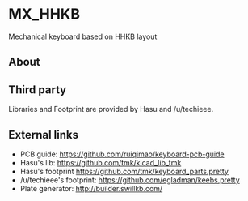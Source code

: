 # MX_HHKB
Mechanical keyboard based on HHKB layout

## About

## Third party
Libraries and Footprint are provided by Hasu and /u/techieee.

## External links

* PCB guide: https://github.com/ruiqimao/keyboard-pcb-guide
* Hasu's lib: https://github.com/tmk/kicad_lib_tmk
* Hasu's footprint https://github.com/tmk/keyboard_parts.pretty
* /u/techieee's footprint: https://github.com/egladman/keebs.pretty
* Plate generator: http://builder.swillkb.com/